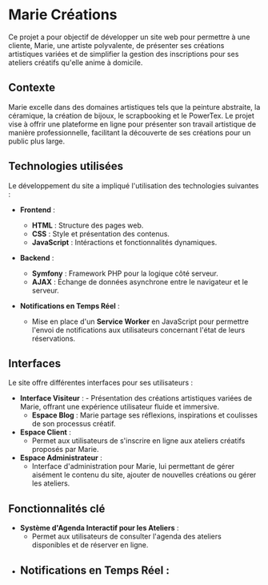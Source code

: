 # Marie Créations

Ce projet a pour objectif de développer un site web pour permettre à une cliente, Marie, une artiste polyvalente, de présenter ses créations artistiques variées et de simplifier la gestion des inscriptions pour ses ateliers créatifs qu'elle anime à domicile.


## Contexte

Marie excelle dans des domaines artistiques tels que la peinture abstraite, la céramique, la création de bijoux, le scrapbooking et le PowerTex. Le projet vise à offrir une plateforme en ligne pour présenter son travail artistique de manière professionnelle, facilitant la découverte de ses créations pour un public plus large.


## Technologies utilisées

Le développement du site a impliqué l'utilisation des technologies suivantes :

- **Frontend** :
    - **HTML** : Structure des pages web.
    - **CSS** : Style et présentation des contenus.
    - **JavaScript** : Intéractions et fonctionnalités dynamiques.

- **Backend** :
    - **Symfony** : Framework PHP pour la logique côté serveur.
    - **AJAX** : Échange de données asynchrone entre le navigateur et le serveur.

- **Notifications en Temps Réel** :
    - Mise en place d'un **Service Worker** en JavaScript pour permettre l'envoi de notifications aux utilisateurs concernant l'état de leurs réservations.

## Interfaces

Le site offre différentes interfaces pour ses utilisateurs :
- **Interface Visiteur** :
       - Présentation des créations artistiques variées de Marie, offrant une expérience utilisateur fluide et immersive.
    - **Espace Blog** : Marie partage ses réflexions, inspirations et coulisses de son processus créatif.
- **Espace Client** :
    - Permet aux utilisateurs de s'inscrire en ligne aux ateliers créatifs proposés par Marie.
- **Espace Administrateur** :
    - Interface d'administration pour Marie, lui permettant de gérer aisément le contenu du site, ajouter de nouvelles créations ou gérer les ateliers.

## Fonctionnalités clé

- **Système d'Agenda Interactif pour les Ateliers** :
    - Permet aux utilisateurs de consulter l'agenda des ateliers disponibles et de réserver en ligne.
- **Notifications en Temps Réel** :
    -
